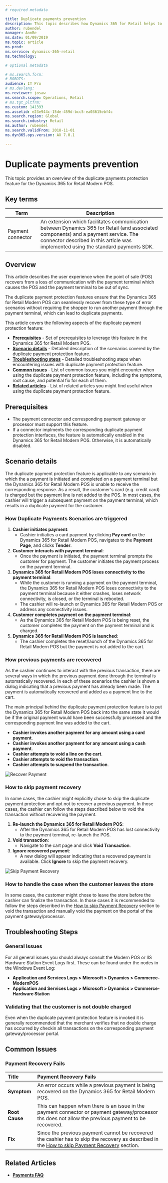 ```yaml
---
# required metadata

title: Duplicate payments prevention
description: This topic describes how Dynamics 365 for Retail helps to prevent duplicate payments in the Modern POS.
author: rubendel
manager: AnnBe
ms.date: 01/09/2019
ms.topic: article
ms.prod: 
ms.service: dynamics-365-retail
ms.technology: 

# optional metadata

# ms.search.form: 
# ROBOTS: 
audience: IT Pro
# ms.devlang: 
ms.reviewer: josaw
ms.search.scope: Operations, Retail
# ms.tgt_pltfrm: 
ms.custom: 141393
ms.assetid: e23e944c-15de-459d-bcc5-ea03615ebf4c
ms.search.region: Global
ms.search.industry: Retail
ms.author: rubendel
ms.search.validFrom: 2018-11-01
ms.dyn365.ops.version: AX 7.0.1

---
```


# Duplicate payments prevention
This topic provides an overview of the duplicate payments protection feature for the Dynamics 365 for Retail Modern POS.

## Key terms
| Term | Description | 
| --- | --- |
| Payment connector |	An extension which facilitates communication between Dynamics 365 for Retail (and associated components) and a payment service. The connector described in this article was implemented using the standard payments SDK. |

## Overview
This article describes the user experience when the point of sale (POS) recovers from a loss of communication with the payment terminal which causes the POS and the payment terminal to be out of sync.

The duplicate payment protection features ensure that the Dynamics 365 for Retail Modern POS can seamlessly recover from these type of error scenarios without requiring the shopper to run another payment through the payment terminal, which can lead to duplicate payments. 

This article covers the following aspects of the duplicate payment protection feature:

- **[Prerequisites](#Prerequisites)** - Set of prerequisites to leverage this feature in the Dynamics 365 for Retail Modern POS.
- **[Scenario details](#Scenario-details)** - Detailed description of the scenarios covered by the duplicate payment protection feature.
- **[Troubleshooting steps](#Troubleshooting-steps)** - Detailed troubleshooting steps when encountering issues with duplicate payment protection feature.
- **[Common issues](#Common-issues)** - List of common issues you might encounter when using the duplicate payment protection feature, including the symptoms, root cause, and potential fix for each of them.
- **[Related articles](#Related-articles)** - List of related articles you might find useful when using the duplicate payment protection feature.

## Prerequisites
- The payment connector and corresponding payment gateway or processor must support this feature. 
- If a connector implments the corresponding duplicate payment protection interfaces, the feature is automatically enabled in the Dynamics 365 for Retail Modern POS. Otherwise, it is automatically disabled. 

<!---
The [Implement Duplicate Payment Protection](TODO) article describes in detail how to implement support for the duplicate payment protection feature for a given payment connector.
The [Dynamics 365 Payment Connector for Adyen](TODO) has built in support for the duplicate payment protection feature.
-->


## Scenario details
The duplicate payment protection feature is applicable to any scenario in which the a payment is initiated and completed on a payment terminal but the Dynamics 365 for Retail Modern POS is unable to receive the corresponding response. As a result, the customer's card (e.g. credit card) is charged but the payment line is not added to the POS. In most cases, the cashier will trigger a subsequent payment on the payment terminal, which results in a duplicate payment for the customer.

### How Duplicate Payments Scenarios are triggered
1. **Cashier initiates payment**:
    - Cashier initiaties a card payment by clicking **Pay card** on the Dynamics 365 for Retail Modern POS, navigates to the **Payment Page**, and clicks **Tender**.
2. **Customer interacts with payment terminal**:
    - Once the payment is initiated, the payment terminal prompts the customer for payment. The customer initiates the payment process on the payment terminal. 
3. **Dynamics 365 for Retail Modern POS loses connectivity to the payment terminal**:
    - While the customer is running a payment on the payment terminal, the Dynamics 365 for Retail Modern POS loses connectivity to the payment terminal because it either crashes, loses network connectivity, is closed, or the terminal is rebooted.
    - The cashier will re-launch or Dynamics 365 for Retail Modern POS or address any connectivity issues.
4. **Customer completes payment on the payment terminal**:
    - As the Dynamics 365 for Retail Modern POS is being reset, the customer completes the payment on the payment terminal and is charged.
5. **Dynamics 365 for Retail Modern POS is launched**:
    - The cashier completes the reset/launch of the Dynamics 365 for Retail Modern POS but the payment is not added to the cart.

### How previous payments are recovered
As the cashier continues to interact with the previous transaction, there are several ways in which the previous payment done through the terminal is automatically recovered. In each of these scenarios the cashier is shown a dialog indicating that a previous payment has already been made. The payment is automatically recovered and added as a payment line to the cart.

The main principal behind the duplicate payment protection feature is to put the Dynamics 365 for Retail Modern POS back into the same state it would be if the original payment would have been successfully processed and the corresponding payment line was added to the cart.

- **Cashier invokes another payment for any amount using a card payment**.
- **Cashier invokes another payment for any amount using a cash payment**.
- **Cashier attempts to void a line on the cart**.
- **Cashier attempts to void the transaction**.
- **Cashier attempts to suspend the transaction**.

![Recover Payment](media/Payments/Duplicate-Payment-Protection/Recover-Payment.png)

### How to skip payment recovery
In some cases, the cashier might explicitly chose to skip the duplicate payment protection and opt not to recover a previous payment. In those cases, the cashier can follow the steps described below to void the transaction without recovering the payment.

1. **Re-launch the Dynamics 365 for Retail Modern POS**:
    - After the Dynamics 365 for Retail Modern POS has lost connectivity to the payment terminal, re-launch the POS.
2. **Void transaction**:
    - Navigate to the cart page and click **Void Transaction**.
3. **Ignore recovered payment**:
    - A new dialog will appear indicating that a recovered payment is available. Click **Ignore** to skip the payment recovery.
    
![Skip Payment Recovery](media/Payments/Duplicate-Payment-Protection/Void-Transaction.png)

### How to handle the case when the customer leaves the store
In some cases, the customer might chose to leave the store before the cashier can finalize the transaction. 
In those cases it is recommended to follow the steps described in the [How to skip Payment Recovery](#How-to-skip-Payment-Recovery) section to void the transaction and manually void the payment on the portal of the payment gateway/processor.

## Troubleshooting Steps

### General Issues
For all general issues you should always consult the Modern POS or IIS Hardware Station Event Logs first. These can be found under the nodes in the Windows Event Log:
  - **Application and Services Logs > Microsoft > Dynamics > Commerce-ModernPOS**
  - **Application and Services Logs > Microsoft > Dynamics > Commerce-Hardware Station**

### Validating that the customer is not double charged
Even when the duplicate payment protection feature is invoked it is generally recommended that the merchant verifies that no double charge has occurred by checkin all transactions on the corresponding payment gateway/processor portal.

## Common Issues

### Payment Recovery Fails
| Title | Payment Recovery Fails |
| :-- | :-- |
| **Symptom** | An error occurs while a previous payment is being recovered on the Dynamics 365 for Retail Modern POS. |
| **Root Cause** | This can happen when there is an issue in the payment connector or payment gateway/processor ths does not allow the previous payment to be recovered. |
| **Fix** | Since the previous payment cannot be recovered the cashier has to skip the recovery as described in the [How to skip Payment Recovery](#How-to-skip-Payment-Recovery) section. | 

## Related Articles
- **[Payments FAQ](https://docs.microsoft.com/en-us/dynamics365/unified-operations/retail/dev-itpro/payments-retail)**

